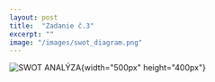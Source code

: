```yaml
---
layout: post
title:  "Zadanie č.3"
excerpt: ""
image: "/images/swot_diagram.png"
---
```


![SWOT ANALÝZA](mis\images\swot_diagram.png){width="500px" height="400px"}